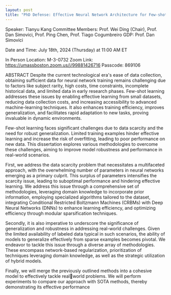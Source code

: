 ```yaml
---
layout: post
title: "PhD Defense: Effective Neural Network Architecture for Few-shot Learning"
---
```


Speaker: Tianyu Kang
Committee Members: Prof. Wei Ding (Chair), Prof. Dan Simovici, Prof. Ping Chen, Prof. Tiago Cogumbreiro
GDP: Prof. Dan Simovici

Date and Time: July 18th, 2024 (Thursday) at 11:00 AM ET

In Person Location: M-3-0732
Zoom Link: https://umassboston.zoom.us/j/99881426716
Passcode: 869106

ABSTRACT
Despite the current technological era's ease of data collection, obtaining sufficient data for neural network training remains challenging due to factors like subject rarity, high costs, time constraints, incomplete historical data, and limited data in early research phases. Few-shot learning addresses these issues by enabling effective learning from small datasets, reducing data collection costs, and increasing accessibility to advanced machine-learning techniques. It also enhances training efficiency, improves generalization, and facilitates rapid adaptation to new tasks, proving invaluable in dynamic environments.

Few-shot learning faces significant challenges due to data scarcity and the need for robust generalization. Limited training examples hinder effective learning and increase the risk of overfitting, leading to poor performance on new data. This dissertation explores various methodologies to overcome these challenges, aiming to improve model robustness and performance in real-world scenarios.

First, we address the data scarcity problem that necessitates a multifaceted approach, with the overwhelming number of parameters in neural networks emerging as a primary culprit. This surplus of parameters intensifies the scarcity issue, leading to suboptimal performance and hindering effective learning. We address this issue through a comprehensive set of methodologies, leveraging domain knowledge to incorporate prior information, employing specialized algorithms tailored to the dataset, integrating Conditional Restricted Boltzmann Machines (CRBMs) with Deep Neural Networks (DNNs) to enhance learning efficiency, and optimizing efficiency through modular sparsification techniques.  

Secondly, it is also imperative to underscore the significance of generalization and robustness in addressing real-world challenges. Given the limited availability of labeled data typical in such scenarios, the ability of models to generalize effectively from sparse examples becomes pivotal. We endeavor to tackle this issue through a diverse array of methodologies. These encompass network-based regularization, prioritization of techniques leveraging domain knowledge, as well as the strategic utilization of hybrid models.

Finally, we will merge the previously outlined methods into a cohesive model to effectively tackle realworld problems. We will perform experiments to compare our approach with SOTA methods, thereby demonstrating its effective performance
